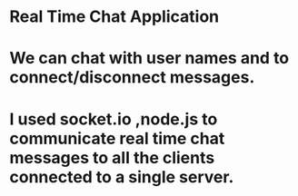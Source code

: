 # Real Time Chat Application  
# We can chat with user names and to connect/disconnect messages.
# I used socket.io ,node.js to communicate real time chat messages to all the clients connected to a single server.
